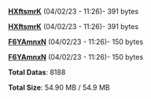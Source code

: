 [**HXftsmrK**](/data/HXftsmrK.txt) (04/02/23 - 11:26)- 391 bytes

[**HXftsmrK**](/data/HXftsmrK.txt) (04/02/23 - 11:26)- 391 bytes

[**F6YAmnxN**](/data/F6YAmnxN.txt) (04/02/23 - 11:26)- 150 bytes

[**F6YAmnxN**](/data/F6YAmnxN.txt) (04/02/23 - 11:26)- 150 bytes

**Total Datas**: 8188

**Total Size**: 54.90 MB / 54.9 MB